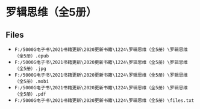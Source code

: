 # 罗辑思维（全5册）

## Files

- `F:/5000G电子书\2021书籍更新\2020更新书籍\1224\罗辑思维（全5册）\罗辑思维（全5册）.epub`
- `F:/5000G电子书\2021书籍更新\2020更新书籍\1224\罗辑思维（全5册）\罗辑思维（全5册）.jpg`
- `F:/5000G电子书\2021书籍更新\2020更新书籍\1224\罗辑思维（全5册）\罗辑思维（全5册）.mobi`
- `F:/5000G电子书\2021书籍更新\2020更新书籍\1224\罗辑思维（全5册）\罗辑思维（全5册）.pdf`
- `F:/5000G电子书\2021书籍更新\2020更新书籍\1224\罗辑思维（全5册）\files.txt`
